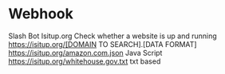 # Webhook
Slash Bot
Isitup.org
Check whether a website is up and running
https://isitup.org/[DOMAIN TO SEARCH].[DATA FORMAT]
https://isitup.org/amazon.com.json  Java Script
https://isitup.org/whitehouse.gov.txt txt based
